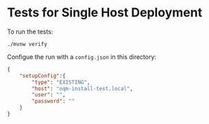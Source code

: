 # Tests for Single Host Deployment

To run the tests:

`./mvnw verify`

Configue the run with a `config.json` in this directory:

```json
{
	"setupConfig":{
		"type": "EXISTING",
		"host": "oqm-install-test.local",
		"user": "",
		"password": ""
	}
}
```
